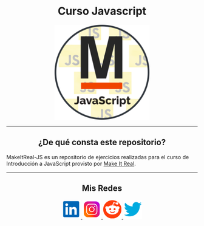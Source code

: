 <h1 align="center"> Curso Javascript </h1>


<p align="center">
  <a href="href="https://makeitreal.camp/">
  <img height=250px src="README.resources/r_mir_js.png"/>
  </a>
</p>


***
<center>

<h2 align="center"> ¿De qué consta este repositorio?</h2>
</center>

MakeItReal-JS es un repositorio de ejercicios realizadas para el curso de Introducción a JavaScript provisto por <a href="https://makeitreal.camp/" target="_blank">Make It Real</a>.


***

<center>

<h2 align="center"> Mis Redes </h2>
<p  align="center">
<a href="https://www.linkedin.com/in/duboisfacu/" target="_blank">
  <img src="README.resources/lkn.png" height=50px>
</a>
<a href="https://www.instagram.com/duboisfacu/" target="_blank">
  <img src="README.resources/ig.png" height=50px>
</a>
<a href="https://www.reddit.com/user/duboisfacu" target="_blank">
<img src="README.resources/rddt.png" height=50px>
</a>
<a href="https://twitter.com/duboisfacu" target="_blank">
<img src="README.resources/twt.png" height=50px>
</a>
  </p>
</center>


